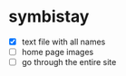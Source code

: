 # symbistay

- [x] text file with all names
- [ ] home page images
- [ ] go through the entire site
